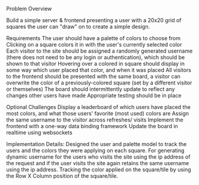 Problem Overview

Build a simple server & frontend presenting a user with a 20x20 grid of squares the user can "draw" on to create a simple design.

Requirements
The user should have a palette of colors to choose from
Clicking on a square colors it in with the user's currently selected color
Each visitor to the site should be assigned a randomly generated username (there does not need to be any login or authentication), which should be  shown to that visitor
Hovering over a colored in square should display in some way which user placed that color, and when it was placed
All visitors to the frontend should be presented with the same board, a visitor can overwrite the color of a previously-colored square (set by a different visitor or themselves)
The board should intermittently update to reflect any changes other users have made
Appropriate testing should be in place

Optional Challenges
Display a leaderboard of which users have placed the most colors, and what those users' favorite (most used) colors are
Assign the same username to the visitor across refreshes/ visits
Implement the frontend with a one-way data binding framework
Update the board in realtime using websockets



Implementation Details:
Designed the user and palette model to track the users and the colors they were applying on each square. For generating dynamic username for the users who visits the site using the ip address of the request and if the user visits the site again retains the same username using the ip address. Tracking the color applied on the square/tile by using the Row X Column position of the square/tile.